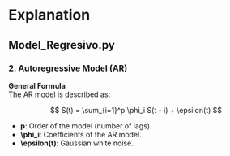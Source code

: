 # Explanation

## **Model_Regresivo.py**

### 2. Autoregressive Model (AR)

**General Formula**  
The AR model is described as:

$$ S(t) = \sum_{i=1}^p \phi_i S(t - i) + \epsilon(t) $$

- **p**: Order of the model (number of lags).  
- **\\phi_i**: Coefficients of the AR model.  
- **\\epsilon(t)**: Gaussian white noise.  
